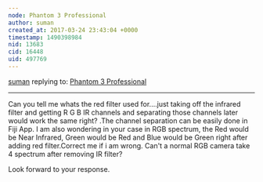 ```yaml
---
node: Phantom 3 Professional
author: suman
created_at: 2017-03-24 23:43:04 +0000
timestamp: 1490398984
nid: 13683
cid: 16448
uid: 497769
---
```




[suman](../profile/suman) replying to: [Phantom 3 Professional](../notes/marfisistemidroni/11-06-2016/phantom-3-professional)

----
Can you tell me  whats the red filter used for....just taking off the infrared filter and getting R G B IR channels and separating those channels later would work the same right? .The channel separation can be easily done in Fiji App. I am also wondering in your case in RGB spectrum, the Red would be Near Infrared, Green would be Red and Blue would be Green right after adding red filter.Correct me if i am  wrong.
Can't a normal RGB camera take 4 spectrum after removing IR filter?

Look forward to your response.
